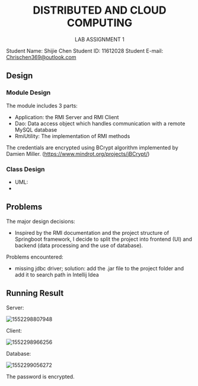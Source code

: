 # <center> DISTRIBUTED AND CLOUD COMPUTING</center>

<center><bold> LAB ASSIGNMENT 1</bold></center>

Student Name: Shijie Chen
Student ID: 11612028
Student E-mail: Chrischen369@outlook.com

## Design

### Module Design

The module includes 3 parts:

* Application: the RMI Server and RMI Client
* Dao: Data access object which handles communication with a remote MySQL database
* RmiUtility: The implementation of RMI methods

The credentials are encrypted using BCrypt algorithm implemented by Damien Miller. (https://www.mindrot.org/projects/jBCrypt/)

### Class Design

* UML:
* 

## Problems

The major design decisions:

* Inspired by the RMI documentation and the project structure of Springboot framework, I decide to split the project into frontend (UI) and backend (data processing and the use of database).

Problems encountered:

* missing jdbc driver; solution: add the .jar file to the project folder and add it to search path in Intellij Idea

## Running Result

Server:

![1552298807948](C:\Users\SHIJIE~1\AppData\Local\Temp\1552298807948.png)

Client:

![1552298966256](C:\Users\SHIJIE~1\AppData\Local\Temp\1552298966256.png)

Database:

![1552299056272](C:\Users\SHIJIE~1\AppData\Local\Temp\1552299056272.png)

The password is encrypted.
